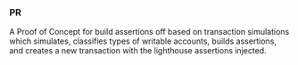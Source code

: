 ### PR

A Proof of Concept for build assertions off based on transaction simulations which simulates, classifies types of writable accounts, builds assertions, and creates a new transaction with the lighthouse assertions injected.

